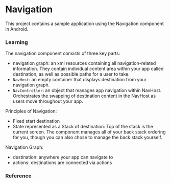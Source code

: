 # Navigation

This project contains a sample application using the Navigation component in Android.

### Learning

The navigation component consists of three key parts:
- navigation graph: an xml resources containing all navigation-related information. They contain individual content area within your app called destination, as well as possible paths for a user to take.
- `NavHost`: an empty container that displays destination from your navigation graph.
- `NavController`: an object that manages app navigation within NavHost. Orchestrates the swapping of destination content in the NavHost as users move throughout your app.

Principles of Navigation:
- Fixed start destination
- State represented as a Stack of destination: Top of the stack is the current screen. The component manages all of your back stack ordering for you, though you can also chose to manage the back stack yourself.

Navigation Graph:
- destination: anywhere your app can navigate to
- actions: destinations are connected via actions

### Reference
